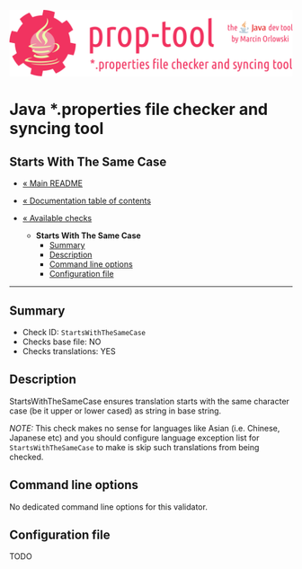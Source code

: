 ![prop-tool logo](../../artwork/prop-tool-logo.png)

# Java *.properties file checker and syncing tool #

## Starts With The Same Case ##

* [« Main README](../../README.md)
* [« Documentation table of contents](../README.md)


* [« Available checks](README.md)
  * **Starts With The Same Case**
    * [Summary](#summary)
    * [Description](#description)
    * [Command line options](#command-line-options)
    * [Configuration file](#configuration-file)

---

## Summary ##

* Check ID: `StartsWithTheSameCase`
* Checks base file: NO
* Checks translations: YES

## Description ##

StartsWithTheSameCase ensures translation starts with the same character case (be it upper or lower cased) as string in base string.

*NOTE:* This check makes no sense for languages like Asian (i.e. Chinese, Japanese etc) and you should configure language exception
list for `StartsWithTheSameCase` to make is skip such translations from being checked.

## Command line options ##

No dedicated command line options for this validator.

## Configuration file ##

TODO
